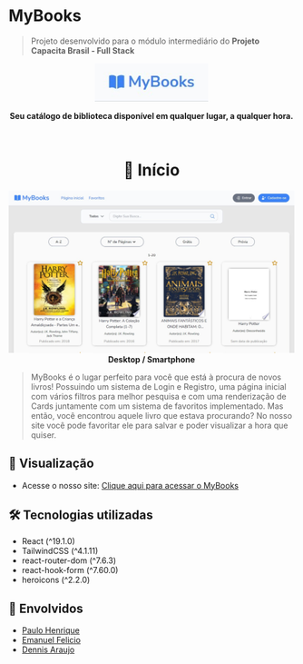# MyBooks

> Projeto desenvolvido para o módulo intermediário do **Projeto Capacita Brasil - Full Stack**

<p align="center">
  <img src="src/assets/Logo-MyBooks.jpeg" alt="Logo MyBooks" width="200" />
</p>
<p align="center"><strong>Seu catálogo de biblioteca disponível em qualquer lugar, a qualquer hora.</strong></p>
</br>
<h1 align="center">📖 Início</h1>
<p align="center">
  <img src="src/assets/Principal-MyBooks.jpeg" alt="Início MyBooks" width="800" /><br><strong>Desktop / Smartphone</strong>
</p>  



> MyBooks é o lugar perfeito para você que está à procura de novos livros! Possuindo um sistema de Login e Registro, uma página inicial com vários filtros para melhor pesquisa e com uma renderização de Cards juntamente com um sistema de favoritos implementado. Mas então, você encontrou aquele livro que estava procurando? No nosso site você pode favoritar ele para salvar e poder visualizar a hora que quiser.
## 📲 Visualização
- Acesse o nosso site: [Clique aqui para acessar o MyBooks](https://mybooks-ebon.vercel.app/)
## 🛠 Tecnologias utilizadas
- React (^19.1.0)
- TailwindCSS (^4.1.11)
- react-router-dom (^7.6.3)
- react-hook-form (^7.60.0)
- heroicons (^2.2.0)
## 🎎 Envolvidos
- [Paulo Henrique](https://github.com/PauloHenrrq)
- [Emanuel Felicio](https://github.com/emanuelfelicio)
- [Dennis Araujo](https://github.com/Dennissant)

